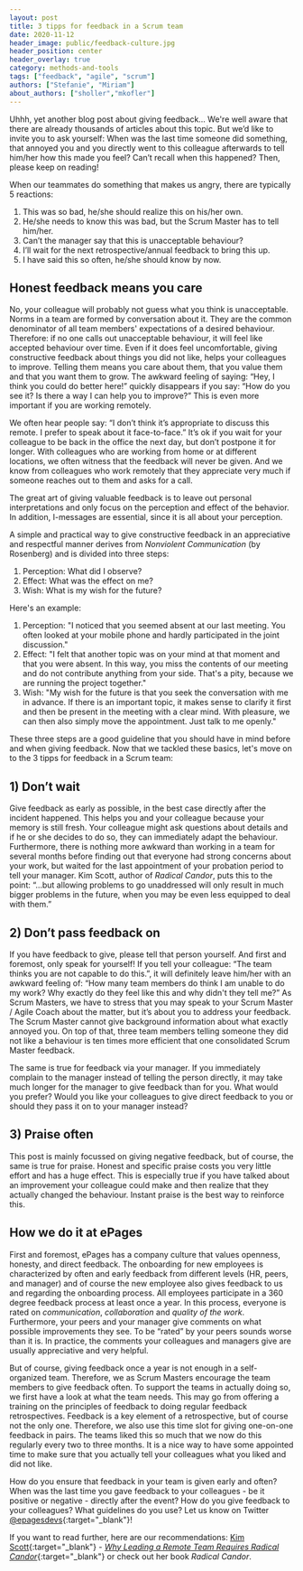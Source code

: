 ```yaml
---
layout: post
title: 3 tipps for feedback in a Scrum team
date: 2020-11-12
header_image: public/feedback-culture.jpg
header_position: center
header_overlay: true
category: methods-and-tools
tags: ["feedback", "agile", "scrum"]
authors: ["Stefanie", "Miriam"]
about_authors: ["sholler","mkofler"]
---
```


Uhhh, yet another blog post about giving feedback… 
We're well aware that there are already thousands of articles about this topic. 
But we’d like to invite you to ask yourself: When was the last time someone did something, that annoyed you and you directly went to this colleague afterwards to tell him/her how this made you feel?
Can’t recall when this happened?
Then, please keep on reading!

When our teammates do something that makes us angry, there are typically 5 reactions:
1. This was so bad, he/she should realize this on his/her own.
2. He/she needs to know this was bad, but the Scrum Master has to tell him/her.
3. Can’t the manager say that this is unacceptable behaviour?
4. I’ll wait for the next retrospective/annual feedback to bring this up.
5. I have said this so often, he/she should know by now.

## Honest feedback means you care

No, your colleague will probably not guess what you think is unacceptable. 
Norms in a team are formed by conversation about it. 
They are the common denominator of all team members' expectations of a desired behaviour.
Therefore: if no one calls out unacceptable behaviour, it will feel like accepted behaviour over time. 
Even if it does feel uncomfortable, giving constructive feedback about things you did not like, helps your colleagues to improve. 
Telling them means you care about them, that you value them and that you want them to grow. 
The awkward feeling of saying: “Hey, I think you could do better here!” quickly disappears if you say: “How do you see it? Is there a way I can help you to improve?” 
This is even more important if you are working remotely.

We often hear people say: “I don’t think it’s appropriate to discuss this remote.
I prefer to speak about it face-to-face.” 
It’s ok if you wait for your colleague to be back in the office the next day, but don’t postpone it for longer. 
With colleagues who are working from home or at different locations, we often witness that the feedback will never be given. 
And we know from colleagues who work remotely that they appreciate very much if someone reaches out to them and asks for a call. 

The great art of giving valuable feedback is to leave out personal interpretations and only focus on the perception and effect of the behavior. 
In addition, I-messages are essential, since it is all about your perception.

A simple and practical way to give constructive feedback in an appreciative and respectful manner derives from _Nonviolent Communication_ (by Rosenberg) and is divided into three steps:

1. Perception: What did I observe?
2. Effect: What was the effect on me?
3. Wish: What is my wish for the future?

Here's an example:

1. Perception: "I noticed that you seemed absent at our last meeting. You often looked at your mobile phone and hardly participated in the joint discussion."
2. Effect: "I felt that another topic was on your mind at that moment and that you were absent. In this way, you miss the contents of our meeting and do not contribute anything from your side. That's a pity, because we are running the project together."
3. Wish: "My wish for the future is that you seek the conversation with me in advance. If there is an important topic, it makes sense to clarify it first and then be present in the meeting with a clear mind. With pleasure, we can then also simply move the appointment. Just talk to me openly."

These three steps are a good guideline that you should have in mind before and when giving feedback.
Now that we tackled these basics, let's move on to the 3 tipps for feedback in a Scrum team:


## 1)	Don’t wait

Give feedback as early as possible, in the best case directly after the incident happened. 
This helps you and your colleague because your memory is still fresh.
Your colleague might ask questions about details and if he or she decides to do so, they can immediately adapt the behaviour. 
Furthermore, there is nothing more awkward than working in a team for several months before finding out that everyone had strong concerns about your work, but waited for the last appointment of your probation period to tell your manager.
Kim Scott, author of _Radical Candor_, puts this to the point: 
“…but allowing problems to go unaddressed will only result in much bigger problems in the future, when you may be even less equipped to deal with them.”

## 2)	Don’t pass feedback on

If you have feedback to give, please tell that person yourself. 
And first and foremost, only speak for yourself!
If you tell your colleague: “The team thinks you are not capable to do this.”, it will definitely leave him/her with an awkward feeling of: “How many team members do think I am unable to do my work? Why exactly do they feel like this and why didn't they tell me?” 
As Scrum Masters, we have to stress that you may speak to your Scrum Master / Agile Coach about the matter, but it’s about you to address your feedback. 
The Scrum Master cannot give background information about what exactly annoyed you. 
On top of that, three team members telling someone they did not like a behaviour is ten times more efficient that one consolidated Scrum Master feedback. 

The same is true for feedback via your manager. 
If you immediately complain to the manager instead of telling the person directly, it may take much longer for the manager to give feedback than for you.
What would you prefer?
Would you like your colleagues to give direct feedback to you or should they pass it on to your manager instead?

## 3)	Praise often

This post is mainly focussed on giving negative feedback, but of course, the same is true for praise.
Honest and specific praise costs you very little effort and has a huge effect.
This is especially true if you have talked about an improvement your colleague could make and then realize that they actually changed the behaviour.
Instant praise is the best way to reinforce this.


## How we do it at ePages

First and foremost, ePages has a company culture that values openness, honesty, and direct feedback.
The onboarding for new employees is characterized by often and early feedback from different levels (HR, peers, and manager) and of course the new employee also gives feedback to us and regarding the onboarding process.
All employees participate in a 360 degree feedback process at least once a year.
In this process, everyone is rated on _communication_, _collaboration_ and _quality of the work_.
Furthermore, your peers and your manager give comments on what possible improvements they see.
To be “rated” by your peers sounds worse than it is.
In practice, the comments your colleagues and managers give are usually appreciative and very helpful.

But of course, giving feedback once a year is not enough in a self-organized team.
Therefore, we as Scrum Masters encourage the team members to give feedback often.
To support the teams in actually doing so, we first have a look at what the team needs. 
This may go from offering a training on the principles of feedback to doing regular feedback retrospectives. 
Feedback is a key element of a retrospective, but of course not the only one. 
Therefore, we also use this time slot for giving one-on-one feedback in pairs. 
The teams liked this so much that we now do this regularly every two to three months. 
It is a nice way to have some appointed time to make sure that you actually tell your colleagues what you liked and did not like.

How do you ensure that feedback in your team is given early and often? 
When was the last time you gave feedback to your colleagues - be it positive or negative - directly after the event? 
How do you give feedback to your colleagues?
What guidelines do you use?
Let us know on Twitter [@epagesdevs](https://twitter.com/epagesdevs){:target="_blank"}!

If you want to read further, here are our recommendations:
[Kim Scott](https://twitter.com/kimballscott){:target="_blank"} - [_Why Leading a Remote Team Requires Radical Candor_](https://marker.medium.com/helping-your-all-remote-team-function-right-now-requires-radical-honesty-6b29622c6db9){:target="_blank"} or check out her book _Radical Candor_.
